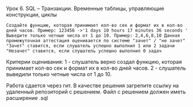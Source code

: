 Урок 6. SQL – Транзакции. Временные таблицы, управляющие конструкции, циклы

    Создайте функцию, которая принимает кол-во сек и формат их в кол-во дней часов. Пример: 123456 ->'1 days 10 hours 17 minutes 36 seconds '
    Выведите только четные числа от 1 до 10. Пример: 2,4,6,8,10 Данная промежуточная аттестация оценивается по системе "зачет" / "не зачет" "Зачет" ставится, если слушатель успешно выполнил 1 или 2 задачи "Незачет" ставится, если слушатель успешно выполнил 0 задач

Критерии оценивания:
1 - слушатель верно создал функцию, которая принимает кол-во сек и формат их в кол-во дней часов.
2 - слушатель выведили только четные числа от 1 до 10.

Работа сдается через гит. В качестве решения загрепите ссылку на удаленный репозиторий с решением. Файл с решением должен иметь расширение .sql
